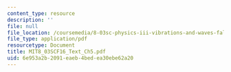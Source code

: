 ```yaml
---
content_type: resource
description: ''
file: null
file_location: /coursemedia/8-03sc-physics-iii-vibrations-and-waves-fall-2016/6e953a2b2091eaeb4bedea30ebe62a20_MIT8_03SCF16_Text_Ch5.pdf
file_type: application/pdf
resourcetype: Document
title: MIT8_03SCF16_Text_Ch5.pdf
uid: 6e953a2b-2091-eaeb-4bed-ea30ebe62a20
---
```


